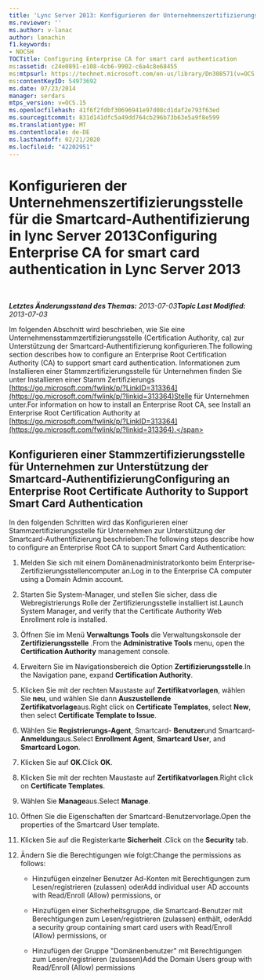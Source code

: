```yaml
---
title: 'Lync Server 2013: Konfigurieren der Unternehmenszertifizierungsstelle für die Smartcard-Authentifizierung'
ms.reviewer: ''
ms.author: v-lanac
author: lanachin
f1.keywords:
- NOCSH
TOCTitle: Configuring Enterprise CA for smart card authentication
ms:assetid: c24e0891-e108-4cb6-9902-c6a4c8e68455
ms:mtpsurl: https://technet.microsoft.com/en-us/library/Dn308571(v=OCS.15)
ms:contentKeyID: 54973692
ms.date: 07/23/2014
manager: serdars
mtps_version: v=OCS.15
ms.openlocfilehash: 41f6f2fdbf30696941e97d08cd1daf2e793f63ed
ms.sourcegitcommit: 831d141dfc5a49dd764cb296b73b63e5a9f8e599
ms.translationtype: MT
ms.contentlocale: de-DE
ms.lasthandoff: 02/21/2020
ms.locfileid: "42202951"
---
```

<div data-xmlns="http://www.w3.org/1999/xhtml">

<div class="topic" data-xmlns="http://www.w3.org/1999/xhtml" data-msxsl="urn:schemas-microsoft-com:xslt" data-cs="https://msdn.microsoft.com/">

<div data-asp="https://msdn2.microsoft.com/asp">

# <a name="configuring-enterprise-ca-for-smart-card-authentication-in-lync-server-2013"></a><span data-ttu-id="87430-102">Konfigurieren der Unternehmenszertifizierungsstelle für die Smartcard-Authentifizierung in lync Server 2013</span><span class="sxs-lookup"><span data-stu-id="87430-102">Configuring Enterprise CA for smart card authentication in Lync Server 2013</span></span>

</div>

<div id="mainSection">

<div id="mainBody">

<span> </span>

<span data-ttu-id="87430-103">_**Letztes Änderungsstand des Themas:** 2013-07-03_</span><span class="sxs-lookup"><span data-stu-id="87430-103">_**Topic Last Modified:** 2013-07-03_</span></span>

<span data-ttu-id="87430-104">Im folgenden Abschnitt wird beschrieben, wie Sie eine Unternehmensstammzertifizierungsstelle (Certification Authority, ca) zur Unterstützung der Smartcard-Authentifizierung konfigurieren.</span><span class="sxs-lookup"><span data-stu-id="87430-104">The following section describes how to configure an Enterprise Root Certification Authority (CA) to support smart card authentication.</span></span> <span data-ttu-id="87430-105">Informationen zum Installieren einer Stammzertifizierungsstelle für Unternehmen finden Sie unter Installieren einer Stamm Zertifizierungs [https://go.microsoft.com/fwlink/p/?LinkID=313364](https://go.microsoft.com/fwlink/p/?linkid=313364)Stelle für Unternehmen unter.</span><span class="sxs-lookup"><span data-stu-id="87430-105">For information on how to install an Enterprise Root CA, see Install an Enterprise Root Certification Authority at [https://go.microsoft.com/fwlink/p/?LinkID=313364](https://go.microsoft.com/fwlink/p/?linkid=313364).</span></span>

<div>

## <a name="configuring-an-enterprise-root-certificate-authority-to-support-smart-card-authentication"></a><span data-ttu-id="87430-106">Konfigurieren einer Stammzertifizierungsstelle für Unternehmen zur Unterstützung der Smartcard-Authentifizierung</span><span class="sxs-lookup"><span data-stu-id="87430-106">Configuring an Enterprise Root Certificate Authority to Support Smart Card Authentication</span></span>

<span data-ttu-id="87430-107">In den folgenden Schritten wird das Konfigurieren einer Stammzertifizierungsstelle für Unternehmen zur Unterstützung der Smartcard-Authentifizierung beschrieben:</span><span class="sxs-lookup"><span data-stu-id="87430-107">The following steps describe how to configure an Enterprise Root CA to support Smart Card Authentication:</span></span>

1.  <span data-ttu-id="87430-108">Melden Sie sich mit einem Domänenadministratorkonto beim Enterprise-Zertifizierungsstellencomputer an.</span><span class="sxs-lookup"><span data-stu-id="87430-108">Log in to the Enterprise CA computer using a Domain Admin account.</span></span>

2.  <span data-ttu-id="87430-109">Starten Sie System-Manager, und stellen Sie sicher, dass die Webregistrierungs Rolle der Zertifizierungsstelle installiert ist.</span><span class="sxs-lookup"><span data-stu-id="87430-109">Launch System Manager, and verify that the Certificate Authority Web Enrollment role is installed.</span></span>

3.  <span data-ttu-id="87430-110">Öffnen Sie im Menü **Verwaltungs Tools** die Verwaltungskonsole der **Zertifizierungsstelle** .</span><span class="sxs-lookup"><span data-stu-id="87430-110">From the **Administrative Tools** menu, open the **Certification Authority** management console.</span></span>

4.  <span data-ttu-id="87430-111">Erweitern Sie im Navigationsbereich die Option **Zertifizierungsstelle**.</span><span class="sxs-lookup"><span data-stu-id="87430-111">In the Navigation pane, expand **Certification Authority**.</span></span>

5.  <span data-ttu-id="87430-112">Klicken Sie mit der rechten Maustaste auf **Zertifikatvorlagen**, wählen Sie **neu**, und wählen Sie dann **Auszustellende Zertifikatvorlage**aus.</span><span class="sxs-lookup"><span data-stu-id="87430-112">Right click on **Certificate Templates**, select **New**, then select **Certificate Template to Issue**.</span></span>

6.  <span data-ttu-id="87430-113">Wählen Sie **Registrierungs-Agent**, Smartcard- **Benutzer**und Smartcard- **Anmeldung**aus.</span><span class="sxs-lookup"><span data-stu-id="87430-113">Select **Enrollment Agent**, **Smartcard User**, and **Smartcard Logon**.</span></span>

7.  <span data-ttu-id="87430-114">Klicken Sie auf **OK**.</span><span class="sxs-lookup"><span data-stu-id="87430-114">Click **OK**.</span></span>

8.  <span data-ttu-id="87430-115">Klicken Sie mit der rechten Maustaste auf **Zertifikatvorlagen**.</span><span class="sxs-lookup"><span data-stu-id="87430-115">Right click on **Certificate Templates**.</span></span>

9.  <span data-ttu-id="87430-116">Wählen Sie **Manage**aus.</span><span class="sxs-lookup"><span data-stu-id="87430-116">Select **Manage**.</span></span>

10. <span data-ttu-id="87430-117">Öffnen Sie die Eigenschaften der Smartcard-Benutzervorlage.</span><span class="sxs-lookup"><span data-stu-id="87430-117">Open the properties of the Smartcard User template.</span></span>

11. <span data-ttu-id="87430-118">Klicken Sie auf die Registerkarte **Sicherheit** .</span><span class="sxs-lookup"><span data-stu-id="87430-118">Click on the **Security** tab.</span></span>

12. <span data-ttu-id="87430-119">Ändern Sie die Berechtigungen wie folgt:</span><span class="sxs-lookup"><span data-stu-id="87430-119">Change the permissions as follows:</span></span>
    
      - <span data-ttu-id="87430-120">Hinzufügen einzelner Benutzer Ad-Konten mit Berechtigungen zum Lesen/registrieren (zulassen) oder</span><span class="sxs-lookup"><span data-stu-id="87430-120">Add individual user AD accounts with Read/Enroll (Allow) permissions, or</span></span>
    
      - <span data-ttu-id="87430-121">Hinzufügen einer Sicherheitsgruppe, die Smartcard-Benutzer mit Berechtigungen zum Lesen/registrieren (zulassen) enthält, oder</span><span class="sxs-lookup"><span data-stu-id="87430-121">Add a security group containing smart card users with Read/Enroll (Allow) permissions, or</span></span>
    
      - <span data-ttu-id="87430-122">Hinzufügen der Gruppe "Domänenbenutzer" mit Berechtigungen zum Lesen/registrieren (zulassen)</span><span class="sxs-lookup"><span data-stu-id="87430-122">Add the Domain Users group with Read/Enroll (Allow) permissions</span></span>

</div>

</div>

<span> </span>

</div>

</div>

</div>

